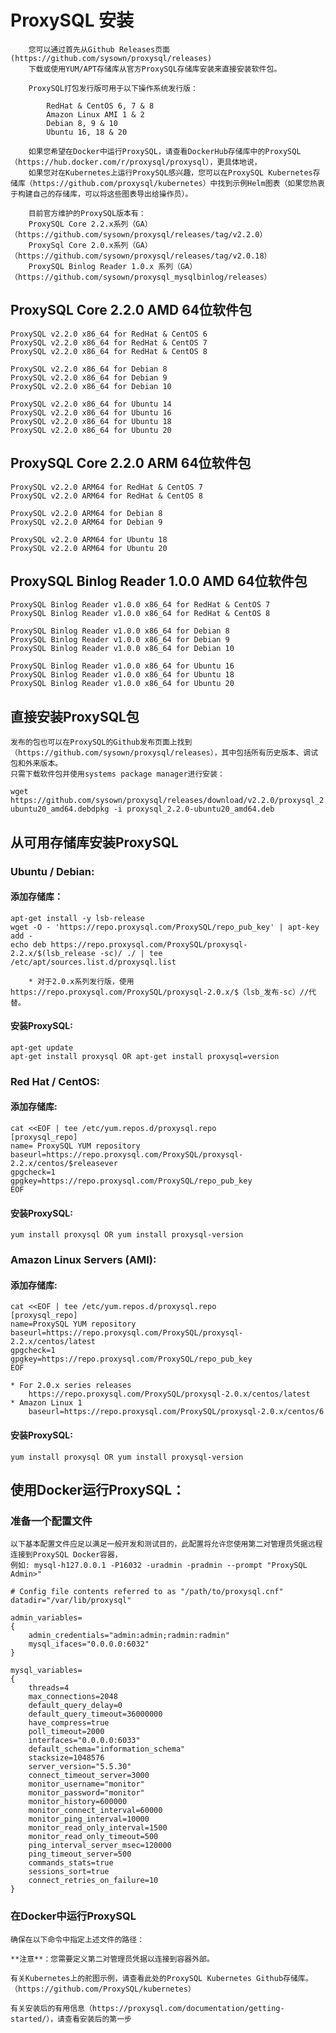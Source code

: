 # ProxySQL 安装

        您可以通过首先从Github Releases页面(https://github.com/sysown/proxysql/releases)
        下载或使用YUM/APT存储库从官方ProxySQL存储库安装来直接安装软件包。

        ProxySQL打包发行版可用于以下操作系统发行版：

            RedHat & CentOS 6, 7 & 8
            Amazon Linux AMI 1 & 2
            Debian 8, 9 & 10
            Ubuntu 16, 18 & 20

        如果您希望在Docker中运行ProxySQL，请查看DockerHub存储库中的ProxySQL（https://hub.docker.com/r/proxysql/proxysql），更具体地说，
        如果您对在Kubernetes上运行ProxySQL感兴趣，您可以在ProxySQL Kubernetes存储库（https://github.com/proxysql/kubernetes）中找到示例Helm图表（如果您热衷于构建自己的存储库，可以将这些图表导出给操作员）。

        目前官方维护的ProxySQL版本有：
        ProxySQL Core 2.2.x系列（GA）（https://github.com/sysown/proxysql/releases/tag/v2.2.0）
        ProxySql Core 2.0.x系列（GA）（https://github.com/sysown/proxysql/releases/tag/v2.0.18）
        ProxySQL Binlog Reader 1.0.x 系列（GA）（https://github.com/sysown/proxysql_mysqlbinlog/releases）

## ProxySQL Core 2.2.0 AMD 64位软件包

    ProxySQL v2.2.0 x86_64 for RedHat & CentOS 6
    ProxySQL v2.2.0 x86_64 for RedHat & CentOS 7
    ProxySQL v2.2.0 x86_64 for RedHat & CentOS 8
    
    ProxySQL v2.2.0 x86_64 for Debian 8
    ProxySQL v2.2.0 x86_64 for Debian 9
    ProxySQL v2.2.0 x86_64 for Debian 10
    
    ProxySQL v2.2.0 x86_64 for Ubuntu 14
    ProxySQL v2.2.0 x86_64 for Ubuntu 16
    ProxySQL v2.2.0 x86_64 for Ubuntu 18
    ProxySQL v2.2.0 x86_64 for Ubuntu 20

## ProxySQL Core 2.2.0 ARM 64位软件包

    ProxySQL v2.2.0 ARM64 for RedHat & CentOS 7
    ProxySQL v2.2.0 ARM64 for RedHat & CentOS 8
    
    ProxySQL v2.2.0 ARM64 for Debian 8
    ProxySQL v2.2.0 ARM64 for Debian 9
    
    ProxySQL v2.2.0 ARM64 for Ubuntu 18
    ProxySQL v2.2.0 ARM64 for Ubuntu 20

## ProxySQL Binlog Reader 1.0.0 AMD 64位软件包

    ProxySQL Binlog Reader v1.0.0 x86_64 for RedHat & CentOS 7
    ProxySQL Binlog Reader v1.0.0 x86_64 for RedHat & CentOS 8
    
    ProxySQL Binlog Reader v1.0.0 x86_64 for Debian 8
    ProxySQL Binlog Reader v1.0.0 x86_64 for Debian 9
    ProxySQL Binlog Reader v1.0.0 x86_64 for Debian 10
    
    ProxySQL Binlog Reader v1.0.0 x86_64 for Ubuntu 16
    ProxySQL Binlog Reader v1.0.0 x86_64 for Ubuntu 18
    ProxySQL Binlog Reader v1.0.0 x86_64 for Ubuntu 20

## 直接安装ProxySQL包

    发布的包也可以在ProxySQL的Github发布页面上找到（https://github.com/sysown/proxysql/releases），其中包括所有历史版本、调试包和外来版本。
    只需下载软件包并使用systems package manager进行安装：
    
    wget https://github.com/sysown/proxysql/releases/download/v2.2.0/proxysql_2.2.0-ubuntu20_amd64.debdpkg -i proxysql_2.2.0-ubuntu20_amd64.deb

## 从可用存储库安装ProxySQL
### Ubuntu / Debian:

#### 添加存储库：

    apt-get install -y lsb-release 
    wget -O - 'https://repo.proxysql.com/ProxySQL/repo_pub_key' | apt-key add - 
    echo deb https://repo.proxysql.com/ProxySQL/proxysql-2.2.x/$(lsb_release -sc)/ ./ | tee /etc/apt/sources.list.d/proxysql.list
    
        * 对于2.0.x系列发行版，使用https://repo.proxysql.com/ProxySQL/proxysql-2.0.x/$（lsb_发布-sc）//代替。
        
#### 安装ProxySQL:
    
    apt-get update
    apt-get install proxysql OR apt-get install proxysql=version      

### Red Hat / CentOS:

#### 添加存储库:

    cat <<EOF | tee /etc/yum.repos.d/proxysql.repo
    [proxysql_repo]
    name= ProxySQL YUM repository
    baseurl=https://repo.proxysql.com/ProxySQL/proxysql-2.2.x/centos/$releasever
    gpgcheck=1
    gpgkey=https://repo.proxysql.com/ProxySQL/repo_pub_key
    EOF
    
#### 安装ProxySQL:

    yum install proxysql OR yum install proxysql-version

### Amazon Linux Servers (AMI):

#### 添加存储库:

    cat <<EOF | tee /etc/yum.repos.d/proxysql.repo
    [proxysql_repo]
    name=ProxySQL YUM repository
    baseurl=https://repo.proxysql.com/ProxySQL/proxysql-2.2.x/centos/latest
    gpgcheck=1
    gpgkey=https://repo.proxysql.com/ProxySQL/repo_pub_key
    EOF
    
    * For 2.0.x series releases 
        https://repo.proxysql.com/ProxySQL/proxysql-2.0.x/centos/latest
    * Amazon Linux 1
        baseurl=https://repo.proxysql.com/ProxySQL/proxysql-2.0.x/centos/6
        
#### 安装ProxySQL:

    yum install proxysql OR yum install proxysql-version
    
## 使用Docker运行ProxySQL：
### 准备一个配置文件

    以下基本配置文件应足以满足一般开发和测试目的，此配置将允许您使用第二对管理员凭据远程连接到ProxySQL Docker容器，
    例如: mysql-h127.0.0.1 -P16032 -uradmin -pradmin --prompt "ProxySQL Admin>"
    
    # Config file contents referred to as "/path/to/proxysql.cnf"
    datadir="/var/lib/proxysql"
    
    admin_variables=
    {
        admin_credentials="admin:admin;radmin:radmin"
        mysql_ifaces="0.0.0.0:6032"
    }
    
    mysql_variables=
    {
        threads=4
        max_connections=2048
        default_query_delay=0
        default_query_timeout=36000000
        have_compress=true
        poll_timeout=2000
        interfaces="0.0.0.0:6033"
        default_schema="information_schema"
        stacksize=1048576
        server_version="5.5.30"
        connect_timeout_server=3000
        monitor_username="monitor"
        monitor_password="monitor"
        monitor_history=600000
        monitor_connect_interval=60000
        monitor_ping_interval=10000
        monitor_read_only_interval=1500
        monitor_read_only_timeout=500
        ping_interval_server_msec=120000
        ping_timeout_server=500
        commands_stats=true
        sessions_sort=true
        connect_retries_on_failure=10
    }
  
### 在Docker中运行ProxySQL

    确保在以下命令中指定上述文件的路径：
    
    **注意**：您需要定义第二对管理员凭据以连接到容器外部。
    
    有关Kubernetes上的舵图示例，请查看此处的ProxySQL Kubernetes Github存储库。（https://github.com/ProxySQL/kubernetes）
    
    有关安装后的有用信息（https://proxysql.com/documentation/getting-started/），请查看安装后的第一步
    
